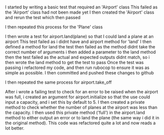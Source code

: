 I started by writing a basic test that required an 'Airport' class
This failed as the 'Airport' class had not been made yet
I then created the 'Airport' class and rerun the test which then passed

I then repeated this process for the 'Plane' class

I then wrote a test for airport.land(plane) so that I could land a plane at an airport
This test failed as i didnt have and airport method for 'land'
I then defined a method for land
the test then failed as the method didnt take the correct number of arguments
i then added a parameter to the land method
then the test failed as the actual and expected outputs didnt match, so i then wrote the land method to get the test to pass
Once the test was passing i refactored my code, and then run rubocop to ensure it was as simple as possible.
I then committed and pushed these changes to github

I then repeated the same process for airport.take_off

After i wrote a failing test to check for an error to be raised when the airport was full, i created an argument for airport.initialize so that the use could input a capacity, and i set this by default to 5. I then created a private method to check whether the number of planes at the airport was less than the capacity. I then used this private method ('full') in the airport.land method to either output an error or to land the plane (the same way i did it in the original  method). This code was refactored quite a lot and now reads a lot better. 
